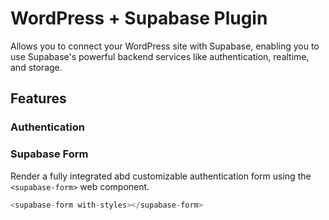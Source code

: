 # WordPress + Supabase Plugin

Allows you to connect your WordPress site with Supabase, enabling you to use Supabase's powerful backend services like 
authentication, realtime, and storage.

## Features

### Authentication

### Supabase Form
Render a fully integrated abd customizable authentication form using the `<supabase-form>` web component.

```php
<supabase-form with-styles></supabase-form>
```

